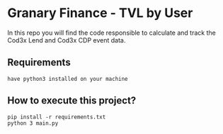 # Granary Finance - TVL by User

In this repo you will find the code responsible to calculate and track the Cod3x Lend and Cod3x CDP event data.
## Requirements
```
have python3 installed on your machine
```
## How to execute this project?

```
pip install -r requirements.txt
python 3 main.py
```
